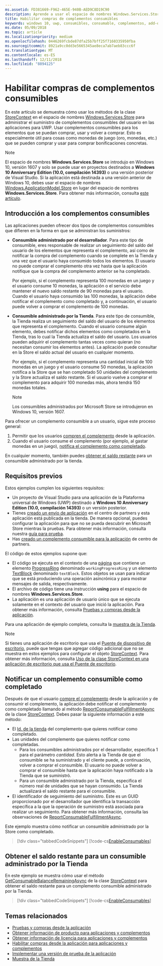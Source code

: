 ```yaml
---
ms.assetid: FD381669-F962-465E-940B-AED9C8D19C90
description: Aprende a usar el espacio de nombres Windows.Services.Store para trabajar con complementos consumibles.
title: Habilitar compras de complementos consumibles
keywords: windows 10, uwp, consumibles, consumable, complementos, add-ons, compras desde la aplicación, in-app purchases, IAP, Windows.Services.Store
ms.date: 05/09/2018
ms.topic: article
ms.localizationpriority: medium
ms.openlocfilehash: 0446269fcbde87dfa25b7bff25f7160335950fba
ms.sourcegitcommit: 8921a9cc0dd3e5665345ae8eca7ab7aeb83ccc6f
ms.translationtype: MT
ms.contentlocale: es-ES
ms.lasthandoff: 12/11/2018
ms.locfileid: "8894125"
---
```

# <a name="enable-consumable-add-on-purchases"></a>Habilitar compras de complementos consumibles

En este artículo se demuestra cómo usar los métodos de la clase [StoreContext](https://msdn.microsoft.com/library/windows/apps/windows.services.store.storecontext.aspx) en el espacio de nombres [Windows.Services.Store](https://msdn.microsoft.com/library/windows/apps/windows.services.store.aspx) para administrar el suministro de complementos consumibles del usuario en las aplicaciones para UWP. Usar complementos consumibles para los elementos que se puedan comprar, usar y volver a comprar. Esto es especialmente útil para cosas como monedas de juego (oro, monedas, etc.) que se pueden comprar y usar para comprar bonificaciones concretas.

> [!NOTE]
> El espacio de nombres **Windows.Services.Store** se introdujo en Windows 10, versión 1607 y solo se puede usar en proyectos destinados a **Windows 10 Anniversary Edition (10.0, compilación 14393)** o una versión posterior de Visual Studio. Si la aplicación está destinada a una versión anterior de Windows 10, debes usar el espacio de nombres [Windows.ApplicationModel.Store](https://msdn.microsoft.com/library/windows/apps/windows.applicationmodel.store.aspx) en lugar del espacio de nombres **Windows.Services.Store**. Para obtener más información, consulta [este artículo](enable-consumable-in-app-product-purchases.md).

## <a name="overview-of-consumable-add-ons"></a>Introducción a los complementos consumibles

Las aplicaciones pueden ofrecer dos tipos de complementos consumibles que difieren en la forma en que se administran los suministros:

* **Consumible administrado por el desarrollador**. Para este tipo de consumible, eres responsable de realizar un seguimiento del saldo del usuario de los elementos que representa el complemento, así como de notificar la compra del complemento cuando se complete en la Tienda y una vez que el usuario haya consumido todos los elementos. El usuario no puede comprar el complemento otra vez hasta que la aplicación notifique que la compra del complemento anterior se ha completado.

  Por ejemplo, si el complemento representa 100 monedas en un juego y el usuario consume 10 monedas, la aplicación o el servicio debe mantener el nuevo saldo restante de 90 monedas para el usuario. Cuando el usuario haya consumido las 100 monedas, la aplicación debe notificar el complemento como completado y, a continuación, el usuario puede volver a comprar el complemento de 100 monedas.

* **Consumible administrado por la Tienda**. Para este tipo de consumible, la Tienda realiza un seguimiento del saldo del usuario de los elementos que representa el complemento. Cuando el usuario consume algún elemento, debes notificar dichos elementos como completados en la Tienda, tras lo cual la Tienda actualiza el saldo del usuario. Los usuarios pueden adquirir el complemento tantas veces como quieran (no necesitan consumir los elementos antes). La aplicación puede consultar en la Store el saldo actual del usuario en cualquier momento.

  Por ejemplo, si el complemento representa una cantidad inicial de 100 monedas en un juego y el usuario consume 50 monedas, la aplicación notifica a la Store que se han completado 50 unidades del complemento y la Store actualiza el saldo restante. Si el usuario vuelve a comprar el complemento para adquirir 100 monedas más, ahora tendrá 150 monedas totales.
    > [!NOTE]
    > Los consumibles administrados por Microsoft Store se introdujeron en Windows 10, versión 1607.

Para ofrecer un complemento consumible a un usuario, sigue este proceso general:

1. Permitir que los usuarios [compren el complemento](enable-in-app-purchases-of-apps-and-add-ons.md) desde la aplicación.
3. Cuando el usuario consume el complemento (por ejemplo, al gastar monedas en un juego), [notifica el complemento como completado](enable-consumable-add-on-purchases.md#report_fulfilled).

En cualquier momento, también puedes [obtener el saldo restante](enable-consumable-add-on-purchases.md#get_balance) para un consumible administrado por la tienda.

## <a name="prerequisites"></a>Requisitos previos

Estos ejemplos cumplen los siguientes requisitos:
* Un proyecto de Visual Studio para una aplicación de la Plataforma universal de Windows (UWP) destinado a **Windows 10 Anniversary Edition (10.0, compilación 14393)** o un versión posterior.
* Tienes [creado un envío de aplicación](https://msdn.microsoft.com/windows/uwp/publish/app-submissions) en el centro de partners y esta aplicación está publicada en la tienda. De manera opcional, puedes configurar la aplicación para que no se pueda descubrir en Microsoft Store mientras la pruebas. Para obtener más información, consulta nuestra [guía para prueba](in-app-purchases-and-trials.md#testing).
* Has [creado un complemento consumible para la aplicación](../publish/add-on-submissions.md) de centro de partners.

El código de estos ejemplos supone que:
* El código se ejecuta en el contexto de una [página](https://msdn.microsoft.com/library/windows/apps/windows.ui.xaml.controls.page.aspx) que contiene un elemento [ProgressRing](https://msdn.microsoft.com/library/windows/apps/windows.ui.xaml.controls.progressring.aspx) denominado ```workingProgressRing``` y un elemento [TextBlock](https://msdn.microsoft.com/library/windows/apps/windows.ui.xaml.controls.textblock.aspx) denominado ```textBlock```. Estos objetos se usan para indicar que se está produciendo una operación asincrónica y para mostrar mensajes de salida, respectivamente.
* El archivo de código tiene una instrucción **using** para el espacio de nombres **Windows.Services.Store**.
* La aplicación es una aplicación de usuario único que se ejecuta solamente en el contexto del usuario que inició la aplicación. Para obtener más información, consulta [Pruebas y compras desde la aplicación](in-app-purchases-and-trials.md#api_intro).

Para una aplicación de ejemplo completa, consulta la [muestra de la Tienda](https://github.com/Microsoft/Windows-universal-samples/tree/master/Samples/Store).

> [!NOTE]
> Si tienes una aplicación de escritorio que usa el [Puente de dispositivo de escritorio](https://developer.microsoft.com/windows/bridges/desktop), puede que tengas que agregar código adicional que no se muestra en estos ejemplos para configurar el objeto [StoreContext](https://msdn.microsoft.com/library/windows/apps/windows.services.store.storecontext.aspx). Para obtener más información, consulta [Uso de la clase StoreContext en una aplicación de escritorio que usa el Puente de escritorio](in-app-purchases-and-trials.md#desktop).

<span id="report_fulfilled" />

## <a name="report-a-consumable-add-on-as-fulfilled"></a>Notificar un complemento consumible como completado

Después de que el usuario [compre el complemento](enable-in-app-purchases-of-apps-and-add-ons.md) desde la aplicación y de consumir el complemento, la aplicación debe notificar el complemento como completado llamando al método [ReportConsumableFulfillmentAsync](https://docs.microsoft.com/uwp/api/windows.services.store.storecontext.reportconsumablefulfillmentasync) de la clase [StoreContext](https://msdn.microsoft.com/library/windows/apps/windows.services.store.storecontext.aspx). Debes pasar la siguiente información a este método:

* El [Id. de la tienda](in-app-purchases-and-trials.md#store-ids) del complemento que quieres notificar como completado.
* Las unidades del complemento que quieres notificar como completadas.
  * Para los consumibles administrados por el desarrollador, especifica 1 para el parámetro *cantidad*. Esto alerta a la Tienda de que el consumible se ha suministrado y el cliente puede, a continuación, volver a comprar el consumible. El usuario no puede volver a comprar el consumible hasta que la aplicación haya notificado a la Tienda que se suministró.
  * Para un consumible administrado por la Tienda, especifica el número real de unidades que se hayan consumido. La Tienda actualizará el saldo restante para el consumible.
* El identificador de seguimiento del suministro. Este es un GUID proporcionado por el desarrollador que identifica la transacción específica a la que la operación de suministro está asociada para realizar un seguimiento. Para obtener más información, consulta las observaciones de [ReportConsumableFulfillmentAsync](https://docs.microsoft.com/uwp/api/windows.services.store.storecontext.reportconsumablefulfillmentasync).

Este ejemplo muestra cómo notificar un consumible administrado por la Store como completado.

> [!div class="tabbedCodeSnippets"]
[!code-cs[EnableConsumables](./code/InAppPurchasesAndLicenses_RS1/cs/ConsumeAddOnPage.xaml.cs#ConsumeAddOn)]

<span id="get_balance" />

## <a name="get-the-remaining-balance-for-a-store-managed-consumable"></a>Obtener el saldo restante para un consumible administrado por la Tienda

En este ejemplo se muestra cómo usar el método [GetConsumableBalanceRemainingAsync](https://docs.microsoft.com/uwp/api/windows.services.store.storecontext.getconsumablebalanceremainingasync) de la clase [StoreContext](https://msdn.microsoft.com/library/windows/apps/windows.services.store.storecontext.aspx) para obtener el saldo restante para un complemento consumible administrado por la Tienda.

> [!div class="tabbedCodeSnippets"]
[!code-cs[EnableConsumables](./code/InAppPurchasesAndLicenses_RS1/cs/GetRemainingAddOnBalancePage.xaml.cs#GetRemainingAddOnBalance)]

## <a name="related-topics"></a>Temas relacionados

* [Pruebas y compras desde la aplicación](in-app-purchases-and-trials.md)
* [Obtener información de producto para aplicaciones y complementos](get-product-info-for-apps-and-add-ons.md)
* [Obtener información de licencia para aplicaciones y complementos](get-license-info-for-apps-and-add-ons.md)
* [Habilitar compras desde la aplicación para aplicaciones y complementos](enable-in-app-purchases-of-apps-and-add-ons.md)
* [Implementar una versión de prueba de la aplicación](implement-a-trial-version-of-your-app.md)
* [Muestra de la Tienda](https://github.com/Microsoft/Windows-universal-samples/tree/master/Samples/Store)

